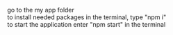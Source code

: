 go to the my app folder  <br />
to install needed packages in the terminal, type "npm i"  <br /> 
to start the application enter "npm start" in the terminal  <br />

